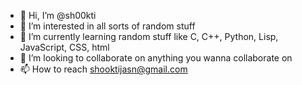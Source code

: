 - 👋 Hi, I’m @sh00kti
- 👀 I’m interested in all sorts of random stuff
- 🌱 I’m currently learning random stuff like C, C++, Python, Lisp, JavaScript, CSS, html 
- 💞️ I’m looking to collaborate on anything you wanna collaborate on
- 📫 How to reach shooktijasn@gmail.com

<!---
shook-ti/shook-ti is a ✨ special ✨ repository because its `README.md` (this file) appears on your GitHub profile.
You can click the Preview link to take a look at your changes.
--->
